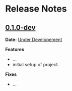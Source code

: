 # Release Notes

## [0.1.0-dev]

__Date:__ [Under Developement](https://github.com/romilchaudhary/visitors-entry-system-web/issues/1)

__Features__

- ...
- initial setup of project.

__Fixes__

- ...

[0.1.0-dev]: https://github.com/romilchaudhary/visitors-entry-system-web/compare/v0.0.0...master
